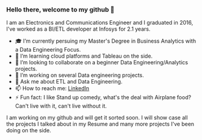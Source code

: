 ### Hello there, welcome to my github 👋

I am an Electronics and Communications Engineer and I graduated in 2016, I've worked as a BI/ETL developer at Infosys for 2.1 years.

- 🎓 I’m currently persuing my Master's Degree in Business Analytics with a Data Engineering Focus.
- 🌱 I’m learning cloud platforms and Tableau on the side.
- 👯 I’m looking to collaborate on a beginner Data Engineering/Analytics projects.
- 🤔 I’m working on several Data engineering projects.
- 💬 Ask me about ETL and Data Engineering.
- 📫 How to reach me: [LinkedIn](https://www.linkedin.com/in/moulikde/)
- ⚡ Fun fact: I like Stand up comedy, what's the deal with Airplane food? Can't live with it, can't live without it.

I am working on my github and will get it sorted soon. I will show case all the projects I talked about in my Resume and many more projects I've been doing on the side.
